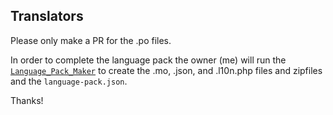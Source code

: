 ## Translators

Please only make a PR for the .po files.

In order to complete the language pack the owner (me) will run the [`Language_Pack_Maker`](https://github.com/afragen/language-pack-maker) to create the .mo, .json, and .l10n.php files and zipfiles and the `language-pack.json`.

Thanks!
